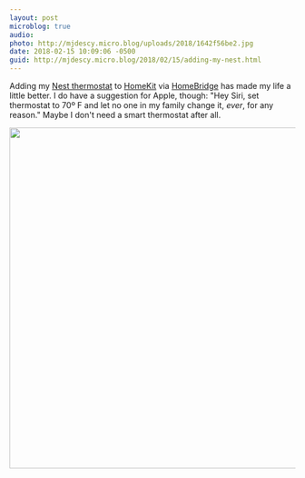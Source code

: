 ```yaml
---
layout: post
microblog: true
audio: 
photo: http://mjdescy.micro.blog/uploads/2018/1642f56be2.jpg
date: 2018-02-15 10:09:06 -0500
guid: http://mjdescy.micro.blog/2018/02/15/adding-my-nest.html
---
```

Adding my [Nest thermostat](https://nest.com/thermostats/) to [HomeKit](https://www.apple.com/ios/home/) via [HomeBridge](https://github.com/nfarina/homebridge) has made my life a little better. I do have a suggestion for Apple, though: "Hey Siri, set thermostat to 70º F and let no one in my family change it, _ever_, for any reason." Maybe I don't need a smart thermostat after all.

<img src="http://mjdescy.micro.blog/uploads/2018/1642f56be2.jpg" width="599" height="600" />

